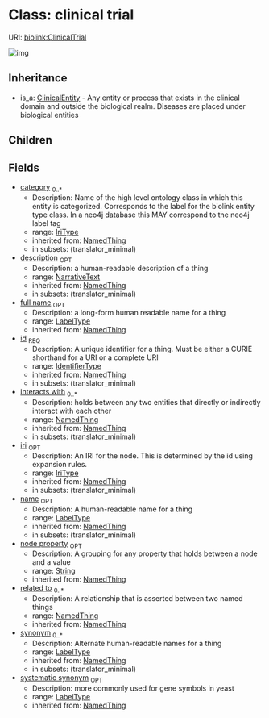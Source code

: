 # Class: clinical trial




URI: [biolink:ClinicalTrial](https://w3id.org/biolink/vocab/ClinicalTrial)

![img](http://yuml.me/diagram/nofunky;dir:TB/class/\[NamedThing]<filler(i)%200..1-%20\[ClinicalTrial|id(i):identifier_type;name(i):label_type%20%3F;category(i):iri_type%20*;node_property(i):string%20%3F;iri(i):iri_type%20%3F;synonym(i):label_type%20*;full_name(i):label_type%20%3F;description(i):narrative_text%20%3F;systematic_synonym(i):label_type%20%3F;creation_date(i):date%20%3F;update_date(i):date%20%3F;has_chemical_formula(i):chemical_formula_value%20%3F;aggregate_statistic(i):string%20%3F;interbase_coordinate(i):string%20%3F],%20\[OntologyClass]<has%20molecular%20consequence(i)%200..*-%20\[ClinicalTrial],%20\[NamedThing]<same%20as(i)%200..*-%20\[ClinicalTrial],%20\[NamedThing]<produces(i)%200..*-%20\[ClinicalTrial],%20\[Disease]<manifestation%20of(i)%200..*-%20\[ClinicalTrial],%20\[NamedThing]<derives%20from(i)%200..*-%20\[ClinicalTrial],%20\[NamedThing]<derives%20into(i)%200..*-%20\[ClinicalTrial],%20\[Occurrent]<capable%20of(i)%200..*-%20\[ClinicalTrial],%20\[Occurrent]<actively%20involved%20in(i)%200..*-%20\[ClinicalTrial],%20\[Occurrent]<participates%20in(i)%200..*-%20\[ClinicalTrial],%20\[NamedThing]<part%20of(i)%200..*-%20\[ClinicalTrial],%20\[NamedThing]<has%20part(i)%200..*-%20\[ClinicalTrial],%20\[NamedThing]<overlaps(i)%200..*-%20\[ClinicalTrial],%20\[NamedThing]<model%20of(i)%200..*-%20\[ClinicalTrial],%20\[NamedThing]<location%20of(i)%200..*-%20\[ClinicalTrial],%20\[NamedThing]<located%20in(i)%200..*-%20\[ClinicalTrial],%20\[NamedThing]<occurs%20in(i)%200..*-%20\[ClinicalTrial],%20\[NamedThing]<prevents(i)%200..*-%20\[ClinicalTrial],%20\[NamedThing]<causes(i)%200..*-%20\[ClinicalTrial],%20\[NamedThing]<contributes%20to(i)%200..*-%20\[ClinicalTrial],%20\[NamedThing]<predisposes(i)%200..*-%20\[ClinicalTrial],%20\[NamedThing]<affects%20risk%20for(i)%200..*-%20\[ClinicalTrial],%20\[NamedThing]<colocalizes%20with(i)%200..*-%20\[ClinicalTrial],%20\[NamedThing]<coexists%20with(i)%200..*-%20\[ClinicalTrial],%20\[NamedThing]<xenologous%20to(i)%200..*-%20\[ClinicalTrial],%20\[NamedThing]<orthologous%20to(i)%200..*-%20\[ClinicalTrial],%20\[NamedThing]<paralogous%20to(i)%200..*-%20\[ClinicalTrial],%20\[NamedThing]<homologous%20to(i)%200..*-%20\[ClinicalTrial],%20\[NamedThing]<disrupts(i)%200..*-%20\[ClinicalTrial],%20\[NamedThing]<negatively%20regulates(i)%200..*-%20\[ClinicalTrial],%20\[NamedThing]<positively%20regulates(i)%200..*-%20\[ClinicalTrial],%20\[NamedThing]<regulates(i)%200..*-%20\[ClinicalTrial],%20\[NamedThing]<affects(i)%200..*-%20\[ClinicalTrial],%20\[NamedThing]<physically%20interacts%20with(i)%200..*-%20\[ClinicalTrial],%20\[NamedThing]<interacts%20with(i)%200..*-%20\[ClinicalTrial],%20\[NamedThing]<related%20to(i)%200..*-%20\[ClinicalTrial],%20\[ClinicalEntity]^-\[ClinicalTrial])
## Inheritance

 *  is_a: [ClinicalEntity](ClinicalEntity.md) - Any entity or process that exists in the clinical domain and outside the biological realm. Diseases are placed under biological entities
## Children

## Fields

 * [category](category.md)  <sub>0..*</sub>
    * Description: Name of the high level ontology class in which this entity is categorized. Corresponds to the label for the biolink entity type class. In a neo4j database this MAY correspond to the neo4j label tag
    * range: [IriType](IriType.md)
    * inherited from: [NamedThing](NamedThing.md)
    * in subsets: (translator_minimal)
 * [description](description.md)  <sub>OPT</sub>
    * Description: a human-readable description of a thing
    * range: [NarrativeText](NarrativeText.md)
    * inherited from: [NamedThing](NamedThing.md)
    * in subsets: (translator_minimal)
 * [full name](full_name.md)  <sub>OPT</sub>
    * Description: a long-form human readable name for a thing
    * range: [LabelType](LabelType.md)
    * inherited from: [NamedThing](NamedThing.md)
 * [id](id.md)  <sub>REQ</sub>
    * Description: A unique identifier for a thing. Must be either a CURIE shorthand for a URI or a complete URI
    * range: [IdentifierType](IdentifierType.md)
    * inherited from: [NamedThing](NamedThing.md)
    * in subsets: (translator_minimal)
 * [interacts with](interacts_with.md)  <sub>0..*</sub>
    * Description: holds between any two entities that directly or indirectly interact with each other
    * range: [NamedThing](NamedThing.md)
    * inherited from: [NamedThing](NamedThing.md)
    * in subsets: (translator_minimal)
 * [iri](iri.md)  <sub>OPT</sub>
    * Description: An IRI for the node. This is determined by the id using expansion rules.
    * range: [IriType](IriType.md)
    * inherited from: [NamedThing](NamedThing.md)
    * in subsets: (translator_minimal)
 * [name](name.md)  <sub>OPT</sub>
    * Description: A human-readable name for a thing
    * range: [LabelType](LabelType.md)
    * inherited from: [NamedThing](NamedThing.md)
    * in subsets: (translator_minimal)
 * [node property](node_property.md)  <sub>OPT</sub>
    * Description: A grouping for any property that holds between a node and a value
    * range: [String](String.md)
    * inherited from: [NamedThing](NamedThing.md)
 * [related to](related_to.md)  <sub>0..*</sub>
    * Description: A relationship that is asserted between two named things
    * range: [NamedThing](NamedThing.md)
    * inherited from: [NamedThing](NamedThing.md)
 * [synonym](synonym.md)  <sub>0..*</sub>
    * Description: Alternate human-readable names for a thing
    * range: [LabelType](LabelType.md)
    * inherited from: [NamedThing](NamedThing.md)
    * in subsets: (translator_minimal)
 * [systematic synonym](systematic_synonym.md)  <sub>OPT</sub>
    * Description: more commonly used for gene symbols in yeast
    * range: [LabelType](LabelType.md)
    * inherited from: [NamedThing](NamedThing.md)
